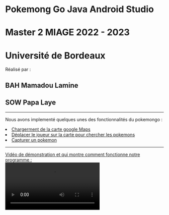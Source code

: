 # Pokemong Go Java Android Studio
# Master 2 MIAGE 2022 - 2023
# Université de Bordeaux
Réalisé par : 
## BAH Mamadou Lamine
## SOW Papa Laye
---  

Nous avons implementé quelques unes des fonctionnalités du pokemongo :  
<u>
  <li>Chargerment de la carte google Maps</li>
  <li>Déplacer le joueur sur la carte pour chercher les pokemons</li>
  <li>Capturer un pokemon</li>
 </ul>

---
Vidéo de démonstration et qui montre comment fonctionne notre programme :    
<video src="https://youtu.be/exYGaH9Jq5o" />
